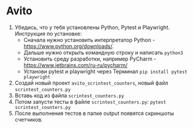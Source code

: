 # Avito

1. Убедись, что у тебя установлены Python, Pytest и Playwright.
   Инструкция по установке:
   * Сначала нужно установить интерпретатор Python - https://www.python.org/downloads/.
   * Дальше нужно открыть командную строку и написать `python3`
   * Установить среду разработки, например PyCharm - https://www.jetbrains.com/ru-ru/pycharm/
   * Установи pytest и playwright через Терминал `pip install pytest playwright`
2. Создай новый проект `avito_scrintest_counters`, новый файл `scrintest_counters.py`
3. Вставь код из файла `scrintest_counters.py`
4. Потом запусти тесты в файле `scrintest_counters.py`: `pytest scrintest_counters.py`
5. После выполнения тестов в папке output появятся скриншоты счетчиков.

